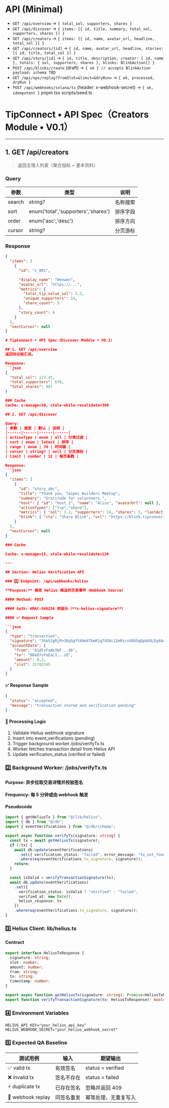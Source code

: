 # API (Minimal)

- `GET /api/overview` -> `{ total_sol, supporters, shares }`
- `GET /api/discover` -> `{ items: [{ id, title, summary, total_sol, supporters, shares }] }`
- `GET /api/creators` -> `{ items: [{ id, name, avatar_url, headline, total_sol }] }`
- `GET /api/creators/[id]` -> `{ id, name, avatar_url, headline, stories: [{ id, title, total_sol }] }`
- `GET /api/story/[id]` -> `{ id, title, description, creator: { id, name }, totals: { sol, supporters, shares }, blinks: BlinkAction[] }`
- `POST /api/blinks/create` (draft) -> `{ ok } // accepts BlinkAction payload; schema TBD`
- `GET /api/ops/replay?fromSlot=&limit=&dryRun=` -> `{ ok, processed, dryRun }`
- `POST /api/webhooks/solana/tx` (header: x-webhook-secret) -> `{ ok, idempotent }`
pnpm tsx scripts/seed.ts


# TipConnect • API Spec（Creators Module • V0.1）

---

## 1. GET /api/creators
> 返回主理人列表（聚合指标 + 基本资料）

### Query
| 参数 | 类型 | 说明 |
|------|------|------|
| search | string? | 名称搜索 |
| sort | enum('total','supporters','shares') | 排序字段 |
| order | enum('asc','desc') | 排序方向 |
| cursor | string? | 分页游标 |

### Response
```json
{
  "items": [
    {
      "id": "c_001",

      "display_name": "Wenwen",
      "avatar_url": "https://...",
      "metrics": {
        "total_tip_value_sol": 3.2,
        "unique_supporters": 14,
        "share_count": 5
      },
      "story_count": 6
    }
  ],
  "nextCursor": null
}

# TipConnect • API Spec（Discover Module • V0.1）

## 1. GET /api/overview
返回协议级汇总。

Response:
```json
{
  "total_sol": 123.45,
  "total_supporters": 678,
  "total_shares": 901
}

### Cache
Cache: s-maxage=30, stale-while-revalidate=300

## 2. GET /api/discover

Query:
| 参数 | 类型 | 默认 | 说明 |
|------|------|------|------|
| actionType | enum | all | 分类过滤 |
| sort | enum | latest | 排序 |
| range | enum | 7d | 时间窗 |
| cursor | string? | null | 分页游标 |
| limit | number | 12 | 每页条数 |

Response:
```json
{
  "items": [
    {
      "id": "story_abc",
      "title": "Thank you, Taipei Builders Meetup",
      "summary": "Gratitude for volunteers.",
      "host": { "id": "host_1", "name": "Alice", "avatarUrl": null },
      "actionTypes": ["tip","share"],
      "metrics": { "sol": 3.2, "supporters": 14, "shares": 5, "lastActivityAt": "2025-10-24T15:12Z" },
      "blink": { "cta": "Share Blink", "url": "https://blink.tipconnect.so/s/story_abc" }
    }
  ],
  "nextCursor": null
}

### Cache

Cache: s-maxage=15, stale-while-revalidate=120

---

## Section: Helius Verification API

### 1️⃣ Endpoint: /api/webhooks/helius

**Purpose:** 接收 Helius 推送的交易事件（Webhook Source）

#### Method: POST

#### Auth: HMAC-SHA256 校验头（**x-helius-signature**）

#### ✅ Request Sample

```json
{
  "type": "transaction",
  "signature": "3hbS2gRjPn1RyGgYYA9m4TkmR1q7XG9c12mRzcxVRU5qQp6A9LDy6Ac",
  "accountData": {
    "from": "A1d5sFaAb3bF...d6",
    "to": "B8eD7cFeEaC1...zQ",
    "amount": 0.2,
    "slot": 31782345
  }
}
```

#### ✅ Response Sample

```json
{
  "status": "accepted",
  "message": "transaction stored and verification pending"
}
```

#### 🔁 Processing Logic

1. Validate Helius webhook signature
2. Insert into event_verifications (pending)
3. Trigger background worker /jobs/verifyTx.ts
4. Worker fetches transaction detail from Helius API
5. Update verification_status (verified or failed)

### 2️⃣ Background Worker: /jobs/verifyTx.ts

#### Purpose: **异步拉取交易详情并校验签名**

#### Frequency: **每 5 分钟或由 webhook 触发**

#### Pseudocode

```typescript
import { getHeliusTx } from "@/lib/helius";
import { db } from "@/db";
import { eventVerifications } from "@/db/schema";

export async function verifyTx(signature: string) {
  const tx = await getHeliusTx(signature);
  if (!tx) {
    await db.update(eventVerifications)
      .set({ verification_status: "failed", error_message: "tx_not_found" })
      .where(eq(eventVerifications.tx_signature, signature));
    return;
  }

  const isValid = verifyTransactionSignature(tx);
  await db.update(eventVerifications)
    .set({
      verification_status: isValid ? "verified" : "failed",
      verified_at: new Date(),
      helius_response: tx
    })
    .where(eq(eventVerifications.tx_signature, signature));
}
```

### 3️⃣ Helius Client: lib/helius.ts

#### Contract

```typescript
export interface HeliusTxResponse {
  signature: string;
  slot: number;
  amount: number;
  from: string;
  to: string;
  timestamp: number;
}

export async function getHeliusTx(signature: string): Promise<HeliusTxResponse | null>;
export function verifyTransactionSignature(tx: HeliusTxResponse): boolean;
```

### 4️⃣ Environment Variables

```
HELIUS_API_KEY="your_helius_api_key"
HELIUS_WEBHOOK_SECRET="your_helius_webhook_secret"
```

### 5️⃣ Expected QA Baseline

| **测试用例**     | **输入**   | **期望输出**         |
| ---------------- | ---------- | -------------------- |
| ✅ valid tx       | 有效签名   | status = verified    |
| ❌ invalid tx     | 签名不存在 | status = failed      |
| ⚡ duplicate tx   | 已存在签名 | 忽略并返回 409       |
| 🔁 webhook replay | 同签名重发 | 幂等处理，无重复写入 |

